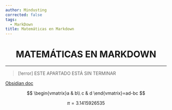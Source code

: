 ```yaml
---
author: Mindusting
corrected: false
tags:
  - MarkDown
title: Matemáticas en Markdown
---
```


<h1 style="text-align:center;">MATEMÁTICAS EN MARKDOWN</h1>

---

> [!error] ESTE APARTADO ESTÁ SIN TERMINAR

[Obsidian doc](<https://help.obsidian.md/Editing+and+formatting/Advanced+formatting+syntax#Math>)

$$
\begin{vmatrix}a & b\\
c & d
\end{vmatrix}=ad-bc
$$

$$\pi = 3.1415926535$$
